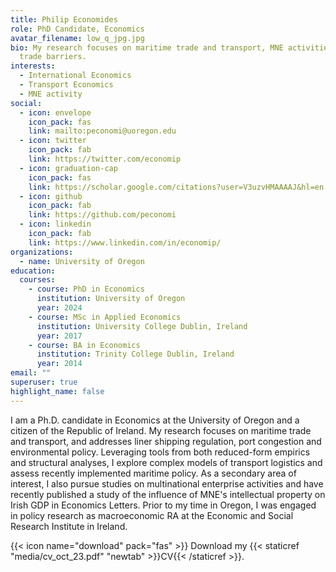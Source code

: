 ```yaml
---
title: Philip Economides
role: PhD Candidate, Economics
avatar_filename: low_q_jpg.jpg
bio: My research focuses on maritime trade and transport, MNE activities and
  trade barriers.
interests:
  - International Economics
  - Transport Economics
  - MNE activity
social:
  - icon: envelope
    icon_pack: fas
    link: mailto:peconomi@uoregon.edu
  - icon: twitter
    icon_pack: fab
    link: https://twitter.com/economip
  - icon: graduation-cap
    icon_pack: fas
    link: https://scholar.google.com/citations?user=V3uzvHMAAAAJ&hl=en
  - icon: github
    icon_pack: fab
    link: https://github.com/peconomi
  - icon: linkedin
    icon_pack: fab
    link: https://www.linkedin.com/in/economip/
organizations:
  - name: University of Oregon
education:
  courses:
    - course: PhD in Economics
      institution: University of Oregon
      year: 2024
    - course: MSc in Applied Economics
      institution: University College Dublin, Ireland
      year: 2017
    - course: BA in Economics
      institution: Trinity College Dublin, Ireland
      year: 2014
email: ""
superuser: true
highlight_name: false
---
```


I am a Ph.D. candidate in Economics at the University of Oregon and a citizen of the Republic of Ireland. 
My research focuses on maritime trade and transport, and addresses liner shipping regulation, port congestion and environmental policy. 
Leveraging tools from both reduced-form empirics and structural analyses, I explore complex models of transport logistics and assess recently implemented maritime policy. 
As a secondary area of interest, I also pursue studies on multinational enterprise activities and have recently published a study of the influence of MNE's intellectual property on Irish GDP in Economics Letters.
Prior to my time in Oregon, I was engaged in policy research as macroeconomic RA at the Economic and Social Research Institute in Ireland.


{{< icon name="download" pack="fas" >}} Download my {{< staticref "media/cv_oct_23.pdf" "newtab" >}}CV{{< /staticref >}}.
